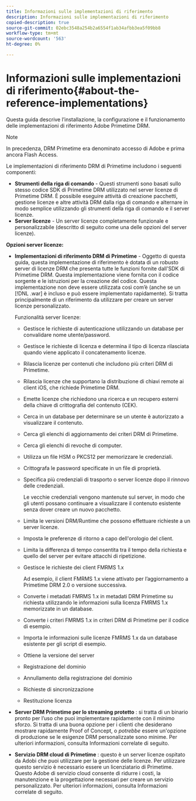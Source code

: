 ```yaml
---
title: Informazioni sulle implementazioni di riferimento
description: Informazioni sulle implementazioni di riferimento
copied-description: true
source-git-commit: 02ebc3548a254b2a6554f1ab34afbb3ea5f09bb8
workflow-type: tm+mt
source-wordcount: '563'
ht-degree: 0%

---
```


# Informazioni sulle implementazioni di riferimento{#about-the-reference-implementations}

Questa guida descrive l’installazione, la configurazione e il funzionamento delle implementazioni di riferimento Adobe Primetime DRM.

>[!NOTE]
>
>In precedenza, DRM Primetime era denominato accesso di Adobe e prima ancora Flash Access.

Le implementazioni di riferimento DRM di Primetime includono i seguenti componenti:

* **Strumenti della riga di comando** - Questi strumenti sono basati sullo stesso codice SDK di Primetime DRM utilizzato nel server licenze di Primetime DRM. È possibile eseguire attività di creazione pacchetti, gestione licenze e altre attività DRM dalla riga di comando e alternare in modo semplice utilizzando gli strumenti della riga di comando e il server licenze.
* **Server licenze** - Un server licenze completamente funzionale e personalizzabile (descritto di seguito come una delle opzioni del server licenze).

**Opzioni server licenze:**

* **Implementazioni di riferimento DRM di Primetime** - Oggetto di questa guida, questa implementazione di riferimento è dotata di un robusto server di licenze DRM che presenta tutte le funzioni fornite dall&#39;SDK di Primetime DRM. Questa implementazione viene fornita con il codice sorgente e le istruzioni per la creazione del codice. Questa implementazione non deve essere utilizzata così com’è (anche se un [!DNL .war] è incluso e può essere implementato rapidamente). Si tratta principalmente di un riferimento da utilizzare per creare un server licenze personalizzato.

  Funzionalità server licenze:

   * Gestisce le richieste di autenticazione utilizzando un database per convalidare nome utente/password.
   * Gestisce le richieste di licenza e determina il tipo di licenza rilasciata quando viene applicato il concatenamento licenze.
   * Rilascia licenze per contenuti che includono più criteri DRM di Primetime.
   * Rilascia licenze che supportano la distribuzione di chiavi remote ai client iOS, che richiede Primetime DRM.
   * Emette licenze che richiedono una ricerca e un recupero esterni della chiave di crittografia del contenuto (CEK).
   * Cerca in un database per determinare se un utente è autorizzato a visualizzare il contenuto.
   * Cerca gli elenchi di aggiornamento dei criteri DRM di Primetime.
   * Cerca gli elenchi di revoche di computer.
   * Utilizza un file HSM o PKCS12 per memorizzare le credenziali.
   * Crittografa le password specificate in un file di proprietà.
   * Specifica più credenziali di trasporto o server licenze dopo il rinnovo delle credenziali.

     Le vecchie credenziali vengono mantenute sul server, in modo che gli utenti possano continuare a visualizzare il contenuto esistente senza dover creare un nuovo pacchetto.
   * Limita le versioni DRM/Runtime che possono effettuare richieste a un server licenze.
   * Imposta le preferenze di ritorno a capo dell&#39;orologio del client.
   * Limita la differenza di tempo consentita tra il tempo della richiesta e quello del server per evitare attacchi di ripetizione.
   * Gestisce le richieste dei client FMRMS 1.x

     Ad esempio, il client FMRMS 1.x viene attivato per l’aggiornamento a Primetime DRM 2.0 o versione successiva.
   * Converte i metadati FMRMS 1.x in metadati DRM Primetime su richiesta utilizzando le informazioni sulla licenza FMRMS 1.x memorizzate in un database.
   * Converte i criteri FMRMS 1.x in criteri DRM di Primetime per il codice di esempio.
   * Importa le informazioni sulle licenze FMRMS 1.x da un database esistente per gli script di esempio.
   * Ottiene la versione del server
   * Registrazione del dominio
   * Annullamento della registrazione del dominio
   * Richieste di sincronizzazione
   * Restituzione licenza

* **Server DRM Primetime per lo streaming protetto** : si tratta di un binario pronto per l’uso che puoi implementare rapidamente con il minimo sforzo. Si tratta di una buona opzione per i clienti che desiderano mostrare rapidamente Proof of Concept, o *potrebbe* essere un&#39;opzione di produzione se le esigenze DRM personalizzate sono minime. Per ulteriori informazioni, consulta Informazioni correlate di seguito.

* **Servizio DRM cloud di Primetime** : questo è un server licenze ospitato da Adobi che puoi utilizzare per la gestione delle licenze. Per utilizzare questo servizio è necessario essere un licenziatario di Primetime. Questo Adobe di servizio cloud consente di ridurre i costi, la manutenzione e la progettazione necessari per creare un servizio personalizzato. Per ulteriori informazioni, consulta Informazioni correlate di seguito.
